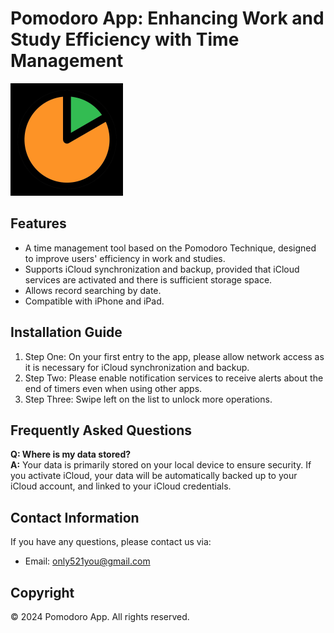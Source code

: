 # Pomodoro App: Enhancing Work and Study Efficiency with Time Management

![App Icon](../../icon.png)

## Features
* A time management tool based on the Pomodoro Technique, designed to improve users' efficiency in work and studies.
* Supports iCloud synchronization and backup, provided that iCloud services are activated and there is sufficient storage space.
* Allows record searching by date.
* Compatible with iPhone and iPad.

## Installation Guide
1. Step One: On your first entry to the app, please allow network access as it is necessary for iCloud synchronization and backup.
2. Step Two: Please enable notification services to receive alerts about the end of timers even when using other apps.
3. Step Three: Swipe left on the list to unlock more operations.

## Frequently Asked Questions
**Q: Where is my data stored?**  
**A:** Your data is primarily stored on your local device to ensure security. If you activate iCloud, your data will be automatically backed up to your iCloud account, and linked to your iCloud credentials.

## Contact Information
If you have any questions, please contact us via:
- Email: [only521you@gmail.com](mailto:only521you@gmail.com)

## Copyright
© 2024 Pomodoro App. All rights reserved.
